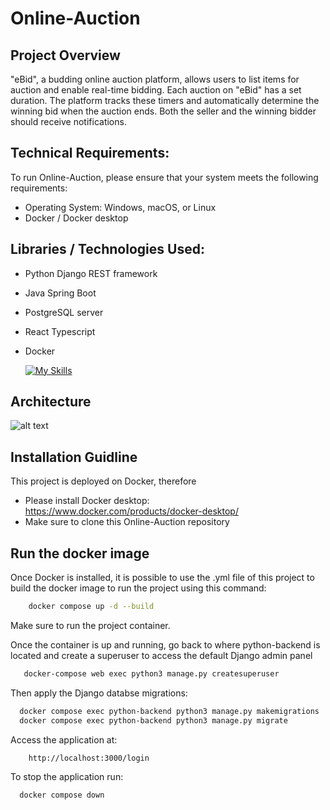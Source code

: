 # Online-Auction

## Project Overview

"eBid", a budding online auction platform, allows users to list items for auction and enable
real-time bidding. Each auction on "eBid" has a set duration. The platform tracks these timers and
automatically determine the winning bid when the auction ends. Both the seller and the winning
bidder should receive notifications.

## Technical Requirements:
To run Online-Auction, please ensure that your system meets the following requirements:

- Operating System: Windows, macOS, or Linux
- Docker / Docker desktop 

## Libraries / Technologies Used:

- Python Django REST framework 
- Java Spring Boot 
- PostgreSQL server
- React Typescript
- Docker

  [![My Skills](https://skillicons.dev/icons?i=py,django,java,spring,postgres,react,ts,docker&perline=3)](https://skillicons.dev)

## Architecture 

![alt text](https://github.com/[Uoriou]/[Online-Auction]/blob/[main]/architecture.jpg?raw=true)

## Installation Guidline
This project is deployed on Docker, therefore 

- Please install Docker desktop: https://www.docker.com/products/docker-desktop/
- Make sure to clone this Online-Auction repository

## Run the docker image

Once Docker is installed, it is possible to use the .yml file of this project to build the docker image to run the project using this command: 
```bash 
    docker compose up -d --build 
```

Make sure to run the project container. 

Once the container is up and running, go back to where python-backend is located and create a superuser
to access the default Django admin panel 
```bash
   docker-compose web exec python3 manage.py createsuperuser
```
Then apply the Django databse migrations:

```bash
  docker compose exec python-backend python3 manage.py makemigrations
  docker compose exec python-backend python3 manage.py migrate
```

Access the application at: 
``` bash
    http://localhost:3000/login 
```

To stop the application run:
```bash
  docker compose down
```
